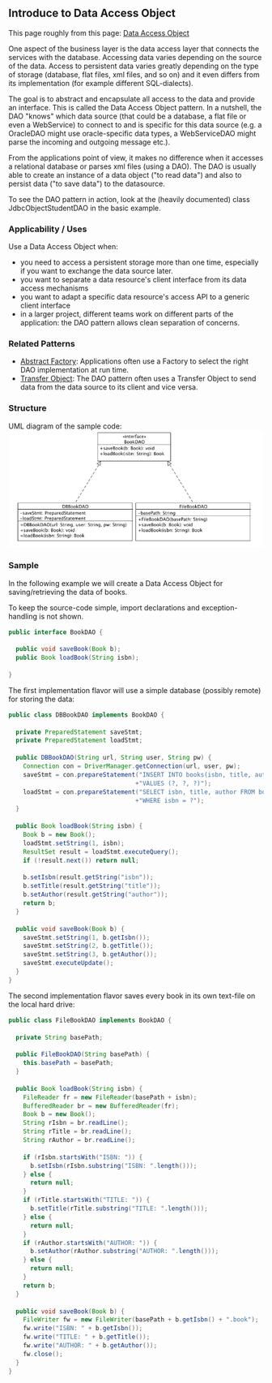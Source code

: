 ## Introduce to Data Access Object

This page roughly from this page: 
[Data Access Object](http://best-practice-software-engineering.ifs.tuwien.ac.at/patterns/dao.html)

One aspect of the business layer is the data access layer that connects the services with the database. Accessing data varies depending on the source of the data. Access to persistent data varies greatly depending on the type of storage (database, flat files, xml files, and so on) and it even differs from its implementation (for example different SQL-dialects).

The goal is to abstract and encapsulate all access to the data and provide an interface. This is called the Data Access Object pattern. In a nutshell, the DAO "knows" which data source (that could be a database, a flat file or even a WebService) to connect to and is specific for this data source (e.g. a OracleDAO might use oracle-specific data types, a WebServiceDAO might parse the incoming and outgoing message etc.).

From the applications point of view, it makes no difference when it accesses a relational database or parses xml files (using a DAO). The DAO is usually able to create an instance of a data object ("to read data") and also to persist data ("to save data") to the datasource.

To see the DAO pattern in action, look at the (heavily documented) class JdbcObjectStudentDAO in the basic example.

### Applicability / Uses

Use a Data Access Object when:

- you need to access a persistent storage more than one time, especially if you want to exchange the data source later.
- you want to separate a data resource's client interface from its data access mechanisms
- you want to adapt a specific data resource's access API to a generic client interface
- in a larger project, different teams work on different parts of the application: the DAO pattern allows clean separation of concerns.

### Related Patterns

- [Abstract Factory](http://best-practice-software-engineering.ifs.tuwien.ac.at/patterns/factory.html): Applications often use a Factory to select the right DAO implementation at run time.
- [Transfer Object](http://best-practice-software-engineering.ifs.tuwien.ac.at/patterns/transfer_object.html): The DAO pattern often uses a Transfer Object to send data from the data source to its client and vice versa.

### Structure
UML diagram of the sample code:
![UML](resources/spring-boot-dao-explorer/guide-line/uml-dialgram.PNG)

### Sample

In the following example we will create a Data Access Object for saving/retrieving the data of books.

To keep the source-code simple, import declarations and exception-handling is not shown.

```java
public interface BookDAO {

  public void saveBook(Book b);
  public Book loadBook(String isbn);

}
```

The first implementation flavor will use a simple database (possibly remote) for storing the data:

```java
public class DBBookDAO implements BookDAO {

  private PreparedStatement saveStmt;
  private PreparedStatement loadStmt;

  public DBBookDAO(String url, String user, String pw) {
    Connection con = DriverManager.getConnection(url, user, pw);
    saveStmt = con.prepareStatement("INSERT INTO books(isbn, title, author) "
                                   +"VALUES (?, ?, ?)");
    loadStmt = con.prepareStatement("SELECT isbn, title, author FROM books "
                                   +"WHERE isbn = ?");
  }

  public Book loadBook(String isbn) {
    Book b = new Book();
    loadStmt.setString(1, isbn);
    ResultSet result = loadStmt.executeQuery();
    if (!result.next()) return null;
    
    b.setIsbn(result.getString("isbn"));
    b.setTitle(result.getString("title"));
    b.setAuthor(result.getString("author"));
    return b;
  }

  public void saveBook(Book b) {
    saveStmt.setString(1, b.getIsbn());
    saveStmt.setString(2, b.getTitle());
    saveStmt.setString(3, b.getAuthor());
    saveStmt.executeUpdate();
  }
}
```

The second implementation flavor saves every book in its own text-file on the local hard drive:

```java
public class FileBookDAO implements BookDAO {
        
  private String basePath;

  public FileBookDAO(String basePath) {
    this.basePath = basePath;
  }

  public Book loadBook(String isbn) {
    FileReader fr = new FileReader(basePath + isbn);
    BufferedReader br = new BufferedReader(fr);
    Book b = new Book();
    String rIsbn = br.readLine();
    String rTitle = br.readLine();
    String rAuthor = br.readLine();
        
    if (rIsbn.startsWith("ISBN: ")) {
      b.setIsbn(rIsbn.substring("ISBN: ".length()));
    } else {
      return null;
    }
    if (rTitle.startsWith("TITLE: ")) {
      b.setTitle(rTitle.substring("TITLE: ".length()));
    } else {
      return null;
    }
    if (rAuthor.startsWith("AUTHOR: ")) {
      b.setAuthor(rAuthor.substring("AUTHOR: ".length()));
    } else {
      return null;
    }
    return b;
  }

  public void saveBook(Book b) {
    FileWriter fw = new FileWriter(basePath + b.getIsbn() + ".book");
    fw.write("ISBN: " + b.getIsbn());
    fw.write("TITLE: " + b.getTitle());
    fw.write("AUTHOR: " + b.getAuthor());
    fw.close();
  }
}
```



